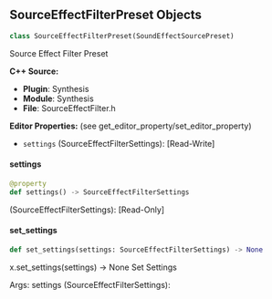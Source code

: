 ## SourceEffectFilterPreset Objects

```python
class SourceEffectFilterPreset(SoundEffectSourcePreset)
```

Source Effect Filter Preset

**C++ Source:**

- **Plugin**: Synthesis
- **Module**: Synthesis
- **File**: SourceEffectFilter.h

**Editor Properties:** (see get_editor_property/set_editor_property)

- ``settings`` (SourceEffectFilterSettings):  [Read-Write]

<a id="unreal.SourceEffectFilterPreset.settings"></a>

#### settings

```python
@property
def settings() -> SourceEffectFilterSettings
```

(SourceEffectFilterSettings):  [Read-Only]

<a id="unreal.SourceEffectFilterPreset.set_settings"></a>

#### set_settings

```python
def set_settings(settings: SourceEffectFilterSettings) -> None
```

x.set_settings(settings) -> None
Set Settings

Args:
    settings (SourceEffectFilterSettings):

<a id="unreal.SourceEffectFoldbackDistortionPreset"></a>